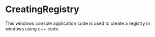 # CreatingRegistry
This windows console application code is used to create a registry in windows using c++ code.
